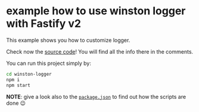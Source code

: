 # example how to use winston logger with Fastify v2

This example shows you how to customize logger.

Check now the [source code](winston-logger.js)! You will find all the info there in the comments.

 You can run this project simply by:

 ```sh
cd winston-logger
npm i
npm start
```

 **NOTE**: give a look also to the [`package.json`](./package.json) to find out how the scripts are done 😉

